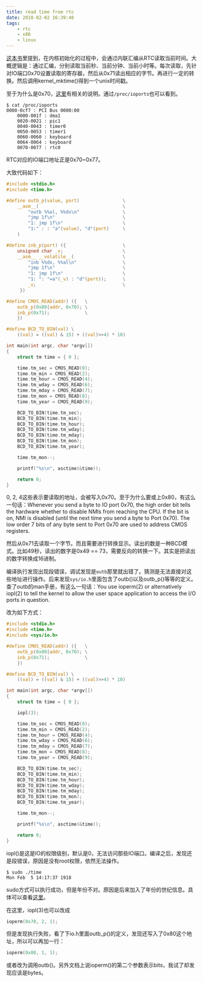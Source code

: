 ```yaml
---
title: read time from rtc
date: 2018-02-02 16:39:48
tags:
    - rtc
    - x86
    - linux
---
```


[这本书](https://read.douban.com/ebook/15160895/)里提到，在内核初始化的过程中，会通过内联汇编从RTC读取当前时间。大概逻辑是：通过汇编，分别读取当前秒、当前分钟、当前小时等。每次读取，先针对IO端口0x70设置读取的寄存器，然后从0x71读出相应的字节。再进行一定的转换。然后调用kernel_mktime()得到一个unix时间戳。

至于为什么是0x70，[这里](https://wiki.osdev.org/CMOS)有相关的说明。通过`/proc/ioports`也可以看到。

```shell
$ cat /proc/ioports
0000-0cf7 : PCI Bus 0000:00
    0000-001f : dma1
    0020-0021 : pic1
    0040-0043 : timer0
    0050-0053 : timer1
    0060-0060 : keyboard
    0064-0064 : keyboard
    0070-0077 : rtc0
```

RTC对应的IO端口地址正是0x70~0x77。

<!-- more --> 

大致代码如下：

```c
#include <stdio.h>
#include <time.h>

#define outb_p(value, port)                \
    __asm__(                               \
        "outb %%al, %%dx\n"                \
        "jmp 1f\n"                         \
        "1: jmp 1f\n"                      \
        "1:" : : "a"(value), "d"(port)     \
    )

#define inb_p(port) ({                     \
    unsigned char _v;                      \
    __asm__ __volatile__(                  \
        "inb %%dx, %%al\n"                 \
        "jmp 1f\n"                         \
        "1: jmp 1f\n"                      \
        "1: ": "=a"(_v) : "d"(port));      \
        _v;                                \
     })

#define CMOS_READ(addr) ({   \
    outb_p(0x80|addr, 0x70); \
    inb_p(0x71);             \
    })

#define BCD_TO_BIN(val) \
    ((val) = ((val) & 15) + ((val)>>4) * 10)

int main(int argc, char *argv[])
{
    struct tm time = { 0 };

    time.tm_sec = CMOS_READ(0);
    time.tm_min = CMOS_READ(2);
    time.tm_hour = CMOS_READ(4);
    time.tm_wday = CMOS_READ(6);
    time.tm_mday = CMOS_READ(7);
    time.tm_mon = CMOS_READ(8);
    time.tm_year = CMOS_READ(9);

    BCD_TO_BIN(time.tm_sec);
    BCD_TO_BIN(time.tm_min);
    BCD_TO_BIN(time.tm_hour);
    BCD_TO_BIN(time.tm_wday);
    BCD_TO_BIN(time.tm_mday);
    BCD_TO_BIN(time.tm_mon);
    BCD_TO_BIN(time.tm_year);

    time.tm_mon--;

    printf("%s\n", asctime(&time));

    return 0;
}
```

0, 2, 4这些表示要读取的地址，会被写入0x70。至于为什么要或上0x80，有这么一句话：Whenever you send a byte to IO port 0x70, the high order bit tells the hardware whether to disable NMIs from reaching the CPU. If the bit is on, NMI is disabled (until the next time you send a byte to Port 0x70). The low order 7 bits of any byte sent to Port 0x70 are used to address CMOS registers.

然后从0x71去读取一个字节。而且需要进行转换显示。读出的数是一种BCD模式。比如49秒，读出的数字是0x49 == 73，需要反向的转换一下。其实是把读出的数字转换成16进制。

编译执行发现出现段错误，调试发现是`outb`那里就出错了。猜测是无法直接对这些地址进行操作。后来发现`sys/io.h`里面包含了outb()以及outb_p()等等的定义。查了outb的man手册，有这么一句话：You use ioperm(2) or alternatively iopl(2) to tell the kernel to allow the user space application to access the I/O ports in question.

改为如下方式：

```c
#include <stdio.h>
#include <time.h>
#include <sys/io.h>

#define CMOS_READ(addr) ({   \
    outb_p(0x80|addr, 0x70); \
    inb_p(0x71);             \
    })

#define BCD_TO_BIN(val) \
    ((val) = ((val) & 15) + ((val)>>4) * 10)

int main(int argc, char *argv[])
{
    struct tm time = { 0 };

    iopl(3);

    time.tm_sec = CMOS_READ(0);
    time.tm_min = CMOS_READ(2);
    time.tm_hour = CMOS_READ(4);
    time.tm_wday = CMOS_READ(6);
    time.tm_mday = CMOS_READ(7);
    time.tm_mon = CMOS_READ(8);
    time.tm_year = CMOS_READ(9);

    BCD_TO_BIN(time.tm_sec);
    BCD_TO_BIN(time.tm_min);
    BCD_TO_BIN(time.tm_hour);
    BCD_TO_BIN(time.tm_wday);
    BCD_TO_BIN(time.tm_mday);
    BCD_TO_BIN(time.tm_mon);
    BCD_TO_BIN(time.tm_year);

    time.tm_mon--;

    printf("%s\n", asctime(&time));

    return 0;
}
```

iopl()是这是IO的权限级别，默认是0，无法访问那些IO端口。编译之后，发现还是段错误，原因是没有root权限，依然无法操作。

```shell
$ sudo ./time
Mon Feb  5 14:17:37 1918
```

sudo方式可以执行成功，但是年份不对。原因是后来加入了年份的世纪信息。具体可以查看[这里](https://wiki.osdev.org/CMOS)。

在这里，iopl(3)也可以改成
```c
ioperm(0x70, 2, 1);
```

但是发现执行失败，看了下io.h里面outb_p()的定义，发现还写入了0x80这个地址，所以可以再加一行：

```c
ioperm(0x80, 1, 1);
```

或者改为调用outb()。另外文档上说ioperm()的第二个参数表示bits，我试了却发现应该是bytes。

